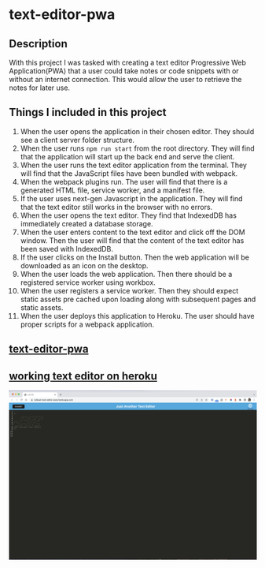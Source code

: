 # text-editor-pwa

## Description
With this project I was tasked with creating a text editor Progressive Web Application(PWA) that a user could take notes 
or code snippets with or without an internet connection.  This would allow the user to retrieve the notes for later use.

## Things I included in this project
1. When the user opens the application in their chosen editor. They should see a client server folder structure.
2. When the user runs `npm run start` from the root directory. They will find that the application will start up the 
back end and serve the client.
3. When the user runs the text editor application from the terminal.  They will find that the JavaScript files have been
bundled with webpack.
4. When the webpack plugins run.  The user will find that there is a generated HTML file, service worker, and a manifest 
file.
5. If the user uses next-gen Javascript in the application. They will find that the text editor still works in the 
browser with no errors.
6. When the user opens the text editor. They find that IndexedDB has immediately created a database storage.
7. When the user enters content to the text editor and click off the DOM window.  Then the user will find that the 
content of the text editor has been saved with IndexedDB.
8. If the user clicks on the Install button.  Then the web application will be downloaded as an icon on the desktop.
9. When the user loads the web application.  Then there should be a registered service worker using workbox.
10. When the user registers a service worker. Then they should expect static assets pre cached upon loading along with
subsequent pages and static assets.
11. When the user deploys this application to Heroku.  The user should have proper scripts for a webpack application.

## [text-editor-pwa](https://github.com/cefaust/text-editor-pwa)
## [working text editor on heroku](https://cefaust-text-editor-pwa.herokuapp.com/)
![text-editor-pwa](./images/text-editor-pwa.png)
